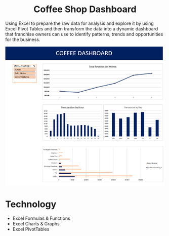 <h1 align="center">Coffee Shop Dashboard</h1>

Using Excel to prepare the raw data for analysis and explore it by using Excel Pivot Tables and then transform the data into a dynamic dashboard that franchise owners can use to identify patterns, trends and opportunities for the business. <br/>

![screenshot/dark.PNG](https://github.com/JennyNgo273/CoffeeShopDashboard/blob/master/CoffeeDashboard.png) <br/>


# Technology
<ul>
  <li>Excel Formulas & Functions</li>
  <li>Excel Charts & Graphs</li>
  <li>Excel PivotTables</li>
</ul>    
